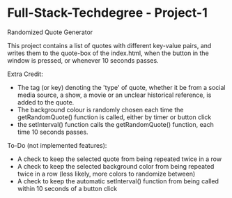 # Full-Stack-Techdegree - Project-1
Randomized Quote Generator

This project contains a list of quotes with different key-value pairs, and writes them to the quote-box of the index.html, when the button in the window is pressed, or whenever 10 seconds passes.

Extra Credit: 
- The tag (or key) denoting the 'type' of quote, whether it be from a social media source, a show, a movie or an unclear historical reference, is added to the quote.
- The background colour is randomly chosen each time the getRandomQuote() function is called, either by timer or button click
- the setInterval() function calls the getRandomQuote() function, each time 10 seconds passes.

To-Do (not implemented features):
- A check to keep the selected quote from being repeated twice in a row
- A check to keep the selected background color from being repeated twice in a row (less likely, more colors to randomize between)
- A check to keep the automatic setInterval() function from being called within 10 seconds of a button click